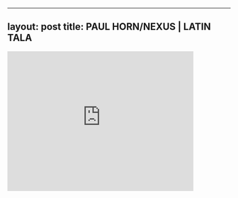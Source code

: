 
---
layout: post
title: PAUL HORN/NEXUS | LATIN TALA
---


<div class="output"><iframe width="420" height="315" src="http://www.youtube.com/embed/eCNihSDSsaA" frameborder="0" allowfullscreen></iframe></div>

